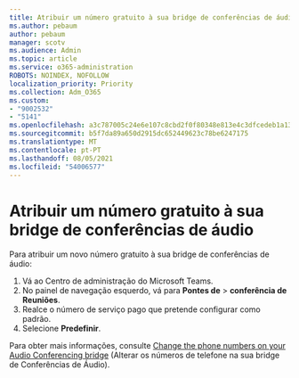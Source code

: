 ```yaml
---
title: Atribuir um número gratuito à sua bridge de conferências de áudio
ms.author: pebaum
author: pebaum
manager: scotv
ms.audience: Admin
ms.topic: article
ms.service: o365-administration
ROBOTS: NOINDEX, NOFOLLOW
localization_priority: Priority
ms.collection: Adm_O365
ms.custom:
- "9002532"
- "5141"
ms.openlocfilehash: a3c787005c24e6e107c8cbd2f0f80348e813e4c3dfcedeb1a132b798b1ef12bc
ms.sourcegitcommit: b5f7da89a650d2915dc652449623c78be6247175
ms.translationtype: MT
ms.contentlocale: pt-PT
ms.lasthandoff: 08/05/2021
ms.locfileid: "54006577"
---
```

# <a name="assign-a-toll-free-number-to-your-audio-conferencing-bridge"></a>Atribuir um número gratuito à sua bridge de conferências de áudio

Para atribuir um novo número gratuito à sua bridge de conferências de áudio:

1. Vá ao Centro de administração do Microsoft Teams.
1. No painel de navegação esquerdo, vá para **Pontes de**  >  **conferência de Reuniões**.
1. Realce o número de serviço pago que pretende configurar como padrão.
1. Selecione **Predefinir**.

Para obter mais informações, consulte [Change the phone numbers on your Audio Conferencing bridge](/MicrosoftTeams/change-the-phone-numbers-on-your-audio-conferencing-bridge) (Alterar os números de telefone na sua bridge de Conferências de Áudio).
